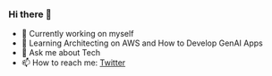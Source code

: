 ### Hi there 👋

- 🔭 Currently working on myself
- 🌱 Learning Architecting on AWS and How to Develop GenAI Apps 
- 💬 Ask me about Tech
- 📫 How to reach me: [Twitter](https://twitter.com/imadzguy)
